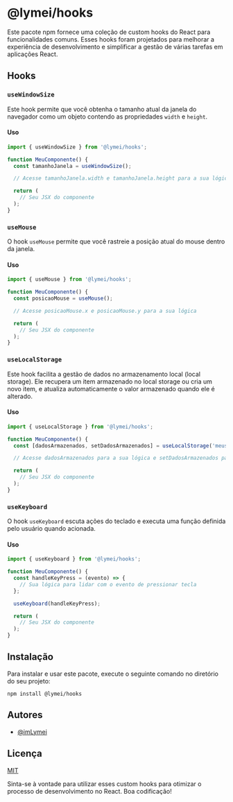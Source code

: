 # @lymei/hooks

Este pacote npm fornece uma coleção de custom hooks do React para funcionalidades comuns. Esses hooks foram projetados para melhorar a experiência de desenvolvimento e simplificar a gestão de várias tarefas em aplicações React.

## Hooks

### `useWindowSize`

Este hook permite que você obtenha o tamanho atual da janela do navegador como um objeto contendo as propriedades `width` e `height`.

#### Uso

```jsx
import { useWindowSize } from '@lymei/hooks';

function MeuComponente() {
  const tamanhoJanela = useWindowSize();

  // Acesse tamanhoJanela.width e tamanhoJanela.height para a sua lógica

  return (
    // Seu JSX do componente
  );
}
```

### `useMouse`

O hook `useMouse` permite que você rastreie a posição atual do mouse dentro da janela.

#### Uso

```jsx
import { useMouse } from '@lymei/hooks';

function MeuComponente() {
  const posicaoMouse = useMouse();

  // Acesse posicaoMouse.x e posicaoMouse.y para a sua lógica

  return (
    // Seu JSX do componente
  );
}
```

### `useLocalStorage`

Este hook facilita a gestão de dados no armazenamento local (local storage). Ele recupera um item armazenado no local storage ou cria um novo item, e atualiza automaticamente o valor armazenado quando ele é alterado.

#### Uso

```jsx
import { useLocalStorage } from '@lymei/hooks';

function MeuComponente() {
  const [dadosArmazenados, setDadosArmazenados] = useLocalStorage('meusDadosArmazenados', 'valor padrão');

  // Acesse dadosArmazenados para a sua lógica e setDadosArmazenados para atualizar o valor

  return (
    // Seu JSX do componente
  );
}
```

### `useKeyboard`

O hook `useKeyboard` escuta ações do teclado e executa uma função definida pelo usuário quando acionada.

#### Uso

```jsx
import { useKeyboard } from '@lymei/hooks';

function MeuComponente() {
  const handleKeyPress = (evento) => {
    // Sua lógica para lidar com o evento de pressionar tecla
  };

  useKeyboard(handleKeyPress);

  return (
    // Seu JSX do componente
  );
}
```

## Instalação

Para instalar e usar este pacote, execute o seguinte comando no diretório do seu projeto:

```
npm install @lymei/hooks
```

## Autores

- [@imLymei](https://github.com/imLymei/)

## Licença

[MIT](https://choosealicense.com/licenses/mit/)

Sinta-se à vontade para utilizar esses custom hooks para otimizar o processo de desenvolvimento no React. Boa codificação!
